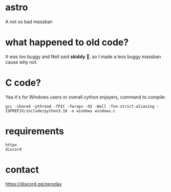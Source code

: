 # astro
A not so bad massban
# what happened to old code?
It was too buggy and Nell said **skiddy** :rofl:, so I made a less buggy massban cause why not.
# C code?
Yea it's for Windows users or overall cython enjoyers, command to compile:
```
gcc -shared -pthread -fPIC -fwrapv -O2 -Wall -fno-strict-aliasing -I$PREFIX/include/python3.10 -o windows windows.c
```
# requirements
```
httpx
discord
```
# contact
https://discord.gg/zeroday
